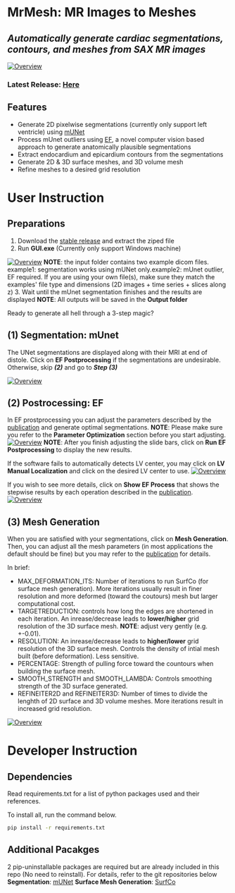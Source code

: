 # MrMesh: MR Images to Meshes
## _Automatically generate cardiac segmentations, contours, and meshes from SAX MR images_
[![Overview](https://drive.google.com/uc?export=view&id=1xK7LrTNp9QFfqOYjSPxX0U1QitpnuZ4Y)](https://drive.google.com/uc?export=view&id=1GEgoLsMAe0Ea-mp36cnNft__zp9MSVN)
### Latest Release: [Here](https://) 

## Features
- Generate 2D pixelwise segmentations (currently only support left ventricle) using [mUNet](https://jcmr-online.biomedcentral.com/articles/10.1186/s12968-018-0471-x) 
- Process mUnet outliers using [EF](https://docs.google.com/document/d/15KwaYJncmZG8PiatVQ2rn-Fxw9KLR3YiaoLPZSIU4w4/edit?usp=sharing), a novel computer vision based approach to generate anatomically plausible segmentations
- Extract endocardium and epicardium contours from the segmentations 
- Generate 2D & 3D surface meshes, and 3D volume mesh
- Refine meshes to a desired grid resolution

# User Instruction
## Preparations
1. Download the [stable release](https://github.com/ziyuanli17/CardioFree/releases) and extract the ziped file
2. Run **GUI.exe** (Currently only support Windows machine)

[![Overview](https://drive.google.com/uc?export=view&id=18pGqp7AB0WF2xRfH28gvIx5gHtXuUnS7)](https://drive.google.com/uc?export=view&id=1GEgoLsMAe0Ea-mp36cnNft__zp9MSVN)
 **NOTE**: the input folder contains two example dicom files. example1: segmentation works using mUNet only.example2: mUnet outlier, EF required. If you are using your own file(s), make sure they match the examples' file type and dimensions (2D images + time series + slices along z)
3. Wait until the mUnet segmentation finishes and the results are displayed
**NOTE**: All outputs will be saved in the **Output folder**

Ready to generate all hell through a 3-step magic?

## (1) Segmentation: mUnet
The UNet segmentations are displayed along with their MRI at end of distole. Click on **EF Postprocessing** if the segmentations are undesirable. Otherwise, skip ***(2)*** and go to ***Step (3)***

[![Overview](https://drive.google.com/uc?export=view&id=1gEwGDEfoeGT5IndnJo5cx452tusP1GOd)](https://drive.google.com/uc?export=view&id=1GEgoLsMAe0Ea-mp36cnNft__zp9MSVN)
## (2) Postrocessing: EF
In EF prostprocessing you can adjust the parameters described by the [publication](https://docs.google.com/document/d/15KwaYJncmZG8PiatVQ2rn-Fxw9KLR3YiaoLPZSIU4w4/edit?usp=sharing) and generate optimal segmentations. 
**NOTE**: Please make sure you refer to the **Parameter Optimization** section before you start adjusting.
[![Overview](https://drive.google.com/uc?export=view&id=1LQ_zQIOpU2p_cq6eZ0VpeDALuaMMwu8U)](https://drive.google.com/uc?export=view&id=1GEgoLsMAe0Ea-mp36cnNft__zp9MSVN)
**NOTE**: After you finish adjusting the slide bars, click on **Run EF Postprocessing** to display the new results.

If the software fails to automatically detects LV center, you may click on **LV Manual Localization** and click on the desired LV center to use.
[![Overview](https://drive.google.com/uc?export=view&id=1qXS8Wb6_y23GW6oVv9SyYl7A_dUXuxOj)](https://drive.google.com/uc?export=view&id=1GEgoLsMAe0Ea-mp36cnNft__zp9MSVN)

If you wish to see more details, click on **Show EF Process** that shows the stepwise results by each operation described in the [publication](https://docs.google.com/document/d/15KwaYJncmZG8PiatVQ2rn-Fxw9KLR3YiaoLPZSIU4w4/edit?usp=sharing).
[![Overview](https://drive.google.com/uc?export=view&id=10jDehKj2oUogPbfODrdMYkMCA11srTmb)](https://drive.google.com/uc?export=view&id=1GEgoLsMAe0Ea-mp36cnNft__zp9MSVN)

## (3) Mesh Generation
When you are satisfied with your segmentations, click on **Mesh Generation**. Then, you can adjust all the mesh parameters (in most applications the default should be fine) but you may refer to the [publication](https://www.mdpi.com/2313-433X/4/1/16) for details. 

In brief:
- MAX_DEFORMATION_ITS: Number of iterations to run SurfCo (for surface mesh generation). More iterations usually result in finer resolution and more deformed (toward the coutours) mesh but larger computational cost.
- TARGETREDUCTION: controls how long the edges are shortened in each iteration. An inrease/decrease leads to **lower/higher** grid resolution of the 3D surface mesh.  **NOTE**: adjust very gently (e.g. +-0.01).
- RESOLUTION: An inrease/decrease leads to **higher/lower** grid resolution of the 3D surface mesh. Controls the density of intial mesh built (before deformation). Less sensitive.
- PERCENTAGE: Strength of pulling force toward the countours when building the surface mesh.
- SMOOTH_STRENGTH and SMOOTH_LAMBDA: Controls smoothing strength of the 3D surface generated.
- REFINEITER2D and REFINEITER3D: Number of times to divide the lenghth of 2D surface and 3D volume meshes. More iterations result in increased grid resolution.

[![Overview](https://drive.google.com/uc?export=view&id=1oKo2XVM3P1lfhLuqtQjnU3Xgaz-nkkU4)](https://drive.google.com/uc?export=view&id=1GEgoLsMAe0Ea-mp36cnNft__zp9MSVN)

# Developer Instruction
## Dependencies
Read requirements.txt for a list of python packages used and their references.

To install all, run the command below.
```sh
pip install -r requirements.txt
```
## Additional Pacakges
2 pip-uninstallable packages are required but are already included in this repo (No need to reinstall). For details, refer to the git repositories below
**Segmentation**: [mUNet](https://jcmr-online.biomedcentral.com/articles/10.1186/s12968-018-0471-x)
**Surface Mesh Generation**: [SurfCo](https://github.com/BenVillard/surfco/blob/master/README.md)

